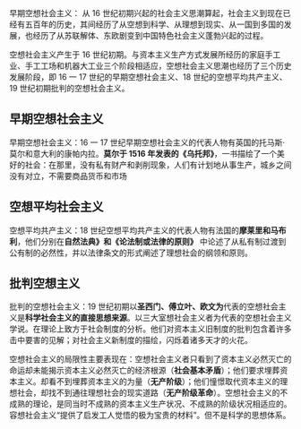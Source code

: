 早期空想社会主义：
从 16 世纪初期兴起的社会主义思潮算起，社会主义到现在已经有五百年的历史，其间经历了从空想到科学、从理想到现实、从一国到多国的发展，也经历了从苏联解体、东欧剧变到中国特色社会主义蓬勃兴起的过程。

空想社会主义产生于 16 世纪初期。与资本主义生产方式发展所经历的家庭手工业、手工工场和机器大工业三个阶段相适应，空想社会主义思潮也经历了三个历史发展阶段，即 16 一 17 世纪的早期空想社会主义、18 世纪的空想平均共产主义、19 世纪初期批判的空想社会主义。

## 早期空想社会主义
早期空想社会主义：16 一 17 世纪早期空想社会主义的代表人物有英国的托马斯·莫尔和意大利的康帕内拉。**莫尔于 1516 年发表的《乌托邦》**，一书描绘了一个美好的社会：在那里，没有私有财产和剥削现象，人们有计划地从事生产，城乡之间没有对立，不需要商品货币和市场

## 空想平均社会主义
空想平均共产主义：18 世纪空想平均共产主义的代表人物有法国的**摩莱里和马布利**，他们分别在**自然法典》和《论法制或法律的原则》** 中论述了从私有制过渡到公有制的必然性，并以法律条文的形式阐述了理想社会的纲领和原则。


## 批判空想主义
批判的空想社会主义：19 世纪初期以**圣西门、傅立叶、欧文为**代表的空想社会主义是**科学社会主义的直接思想来源**。以三大室想社会主义者为代表的空想社会主义学说。在理论上致方于社会制度的分析。他们对资本主义旧制度的批判包含着许多击中要害的见解；对社会主义新制度的描绘，闪烁着诸多天才的火花。

空想社会主义的局限性主要表现在：空想社会主义者只看到了资本主义必然灭亡的命运却未能揭示资本主义必然灭亡的经济根源（**社会基本矛盾**）；他们要求埋葬资本主义。却看不到埋葬资本主义的为量（**无产阶级**）；他们憧憬取代资本主义的理想社会，却找不到通往理想社会的现实道路（**无产阶级革命**）。空想社会主义的不成熟的理论，是同当时不成熟的资本主义生产状况、不成熟的阶级状况相适应的。容想社会主义“提供了启发工人觉悟的极为宝贵的材料”。但不是科学的思想体系。

